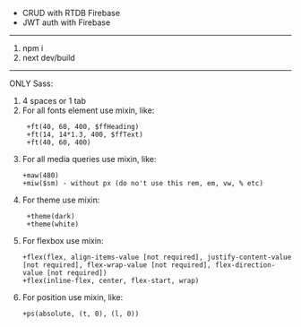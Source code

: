 
- CRUD with RTDB Firebase
- JWT auth with Firebase


---
1. npm i
2. next dev/build

---

ONLY Sass:
1. 4 spaces or 1 tab
2. For all fonts element use mixin, like:
   ``` 
    +ft(40, 60, 400, $ffHeading)
    +ft(14, 14*1.3, 400, $ffText)
    +ft(40, 60, 400)
    ```
3. For all media queries use mixin, like:
   ```
   +maw(480)
   +miw($sm) - without px (do no't use this rem, em, vw, % etc)
   ```
4. For theme use mixin:
   ```
    +theme(dark)
    +theme(white)
    ```
5. For flexbox use mixin:
   ```
   +flex(flex, align-items-value [not required], justify-content-value [not required], flex-wrap-value [not required], flex-direction-value [not required])
   +flex(inline-flex, center, flex-start, wrap) 
   ```
6. For position use mixin, like:
   ```
   +ps(absolute, (t, 0), (l, 0))
   ```
